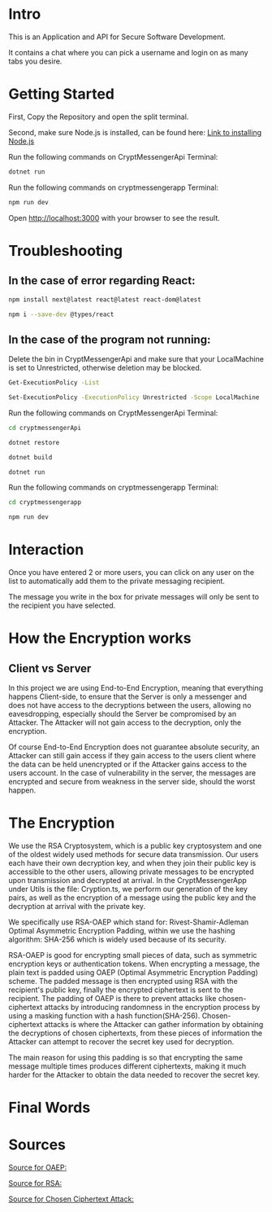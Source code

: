 # Intro
This is an Application and API for Secure Software Development.

It contains a chat where you can pick a username and login on as many tabs you desire.

# Getting Started

First, Copy the Repository and open the split terminal.

Second, make sure Node.js is installed, can be found here:
[Link to installing Node.js](https://nodejs.org/en/download)

Run the following commands on CryptMessengerApi Terminal:
```bash
dotnet run  
```
Run the following commands on cryptmessengerapp Terminal:
```bash
npm run dev
```

Open [http://localhost:3000](http://localhost:3000) with your browser to see the result.

# Troubleshooting
## In the case of error regarding React:
```bash
npm install next@latest react@latest react-dom@latest
```
```bash
npm i --save-dev @types/react
```
## In the case of the program not running:
Delete the bin in CryptMessengerApi and make sure that your LocalMachine is set to Unrestricted, otherwise deletion may be blocked.
```bash
Get-ExecutionPolicy -List
```
```bash
Set-ExecutionPolicy -ExecutionPolicy Unrestricted -Scope LocalMachine
```

Run the following commands on CryptMessengerApi Terminal:
```bash
cd cryptmessengerApi
```
```bash
dotnet restore
```
```bash
dotnet build
```
```bash
dotnet run  
```
Run the following commands on cryptmessengerapp Terminal:
```bash
cd cryptmessengerapp
```
```bash
npm run dev
```

# Interaction

Once you have entered 2 or more users, you can click on any user on the list to automatically add them to the private messaging recipient.

The message you write in the box for private messages will only be sent to the recipient you have selected.

# How the Encryption works
## Client vs Server
In this project we are using End-to-End Encryption, meaning that everything happens Client-side, to ensure that the Server is only a messenger and does not have access to the decryptions between the users, allowing no eavesdropping, especially should the Server be compromised by an Attacker. The Attacker will not gain access to the decryption, only the encryption.

Of course End-to-End Encryption does not guarantee absolute security, an Attacker can still gain access if they gain access to the users client where the data can be held unencrypted or if the Attacker gains access to the users account. In the case of vulnerability in the server, the messages are encrypted and secure from weakness in the server side, should the worst happen.

# The Encryption
We use the RSA Cryptosystem, which is a public key cryptosystem and one of the oldest widely used methods for secure data transmission. 
Our users each have their own decryption key, and when they join their public key is accessible to the other users, allowing private messages to be encrypted upon transmission and decrypted at arrival. 
In the CryptMessengerApp under Utils is the file: Cryption.ts, we perform our generation of the key pairs, as well as the encryption of a message using the public key and the decryption at arrival with the private key. 

We specifically use RSA-OAEP which stand for: Rivest-Shamir-Adleman Optimal Asymmetric Encryption Padding, within we use the hashing algorithm: SHA-256 which is widely used because of its security.

RSA-OAEP is good for encrypting small pieces of data, such as symmetric encryption keys or authentication tokens.
When encrypting a message, the plain text is padded using OAEP (Optimal Asymmetric Encryption Padding) scheme.
The padded message is then encrypted using RSA with the recipient's public key, finally the encrypted ciphertext is sent to the recipient.
The padding of OAEP is there to prevent attacks like chosen-ciphertext attacks by introducing randomness in the encryption process by using a masking function with a hash function(SHA-256).
Chosen-ciphertext attacks is where the Attacker can gather information by obtaining the decryptions of chosen ciphertexts, from these pieces of information the Attacker can attempt to recover the secret key used for decryption.

The main reason for using this padding is so that encrypting the same message multiple times produces different ciphertexts, making it much harder for the Attacker to obtain the data needed to recover the secret key.

# Final Words


# Sources
[Source for OAEP: ](https://en.wikipedia.org/wiki/Optimal_asymmetric_encryption_padding)

[Source for RSA: ](https://en.wikipedia.org/wiki/RSA_cryptosystem)

[Source for Chosen Ciphertext Attack: ](https://en.wikipedia.org/wiki/Chosen-ciphertext_attack)







